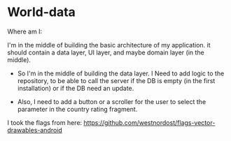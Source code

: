 # World-data

Where am I:

I'm in the middle of building the basic architecture of my application.
it should contain a data layer, UI layer, and maybe domain layer (in the middle).

- So I'm in the middle of building the data layer. I Need to add logic to the repository, to be able to
  call the server if the DB is empty (in the first installation) or if the DB need an update.

- Also, I need to add a button or a scroller for the user to select the parameter in the country rating fragment.



I took the flags from here:
https://github.com/westnordost/flags-vector-drawables-android




